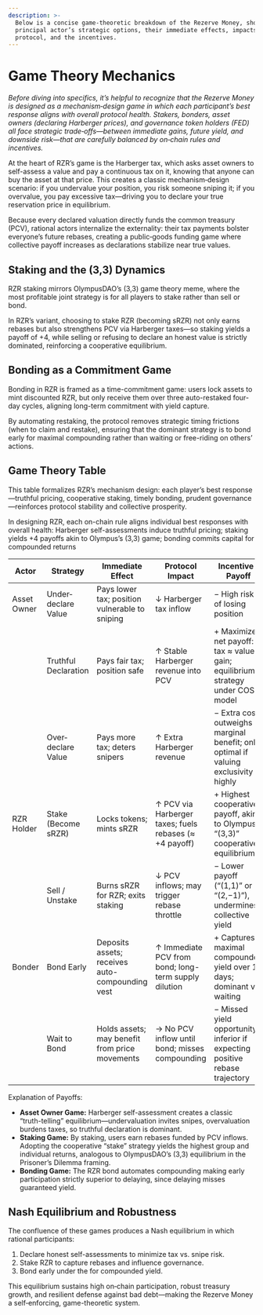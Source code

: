 ```yaml
---
description: >-
  Below is a concise game‐theoretic breakdown of the Rezerve Money, showing each
  principal actor’s strategic options, their immediate effects, impacts on the
  protocol, and the incentives.
---
```


# Game Theory Mechanics

_Before diving into specifics, it’s helpful to recognize that the Rezerve Money is designed as a mechanism‐design game in which each participant’s best response aligns with overall protocol health. Stakers, bonders, asset owners (declaring Harberger prices), and governance token holders (FED) all face strategic trade‐offs—between immediate gains, future yield, and downside risk—that are carefully balanced by on‐chain rules and incentives._

At the heart of RZR’s game is the Harberger tax, which asks asset owners to self-assess a value and pay a continuous tax on it, knowing that anyone can buy the asset at that price. This creates a classic mechanism‐design scenario: if you undervalue your position, you risk someone sniping it; if you overvalue, you pay excessive tax—driving you to declare your true reservation price in equilibrium.

Because every declared valuation directly funds the common treasury (PCV), rational actors internalize the externality: their tax payments bolster everyone’s future rebases, creating a public‐goods funding game where collective payoff increases as declarations stabilize near true values.

## Staking and the (3,3) Dynamics

RZR staking mirrors OlympusDAO’s (3,3) game theory meme, where the most profitable joint strategy is for all players to stake rather than sell or bond.

In RZR’s variant, choosing to stake RZR (becoming sRZR) not only earns rebases but also strengthens PCV via Harberger taxes—so staking yields a payoff of +4, while selling or refusing to declare an honest value is strictly dominated, reinforcing a cooperative equilibrium.

## Bonding as a Commitment Game

Bonding in RZR is framed as a time-commitment game: users lock assets to mint discounted RZR, but only receive them over three auto-restaked four-day cycles, aligning long-term commitment with yield capture.

By automating restaking, the protocol removes strategic timing frictions (when to claim and restake), ensuring that the dominant strategy is to bond early for maximal compounding rather than waiting or free-riding on others’ actions.

## Game Theory Table

This table formalizes RZR’s mechanism design: each player’s best response—truthful pricing, cooperative staking, timely bonding, prudent governance—reinforces protocol stability and collective prosperity.

In designing RZR, each on-chain rule aligns individual best responses with overall health: Harberger self-assessments induce truthful pricing; staking yields +4 payoffs akin to Olympus’s (3,3) game; bonding commits capital for compounded returns

<table data-full-width="true"><thead><tr><th width="131.15625">Actor</th><th>Strategy</th><th>Immediate Effect</th><th>Protocol Impact</th><th>Incentive / Payoff</th></tr></thead><tbody><tr><td>Asset Owner</td><td>Under‐declare Value</td><td>Pays lower tax; position vulnerable to sniping</td><td>↓ Harberger tax inflow</td><td>− High risk of losing position</td></tr><tr><td></td><td>Truthful Declaration</td><td>Pays fair tax; position safe</td><td>↑ Stable Harberger revenue into PCV</td><td>+ Maximizes net payoff: tax ≈ value gain; equilibrium strategy under COST model</td></tr><tr><td></td><td>Over‐declare Value</td><td>Pays more tax; deters snipers</td><td>↑ Extra Harberger revenue</td><td>− Extra cost outweighs marginal benefit; only optimal if valuing exclusivity highly</td></tr><tr><td>RZR Holder</td><td>Stake (Become sRZR)</td><td>Locks tokens; mints sRZR</td><td>↑ PCV via Harberger taxes; fuels rebases (≈ +4 payoff)</td><td>+ Highest cooperative payoff, akin to Olympus’s “(3,3)” cooperative equilibrium</td></tr><tr><td></td><td>Sell / Unstake</td><td>Burns sRZR for RZR; exits staking</td><td>↓ PCV inflows; may trigger rebase throttle</td><td>− Lower payoff (“(1,1)” or “(2,−1)”), undermines collective yield</td></tr><tr><td>Bonder</td><td>Bond Early</td><td>Deposits assets; receives auto-compounding vest</td><td>↑ Immediate PCV from bond; long-term supply dilution</td><td>+ Captures maximal compounded yield over 12 days; dominant vs. waiting</td></tr><tr><td></td><td>Wait to Bond</td><td>Holds assets; may benefit from price movements</td><td>→ No PCV inflow until bond; misses compounding</td><td>− Missed yield opportunity; inferior if expecting positive rebase trajectory</td></tr></tbody></table>

Explanation of Payoffs:

* **Asset Owner Game:** Harberger self-assessment creates a classic “truth-telling” equilibrium—undervaluation invites snipes, overvaluation burdens taxes, so truthful declaration is dominant.
* **Staking Game:** By staking, users earn rebases funded by PCV inflows. Adopting the cooperative “stake” strategy yields the highest group and individual returns, analogous to OlympusDAO’s (3,3) equilibrium in the Prisoner’s Dilemma framing.
* **Bonding Game:** The RZR bond automates compounding making early participation strictly superior to delaying, since delaying misses guaranteed yield.

## Nash Equilibrium and Robustness

The confluence of these games produces a Nash equilibrium in which rational participants:

1. Declare honest self-assessments to minimize tax vs. snipe risk.
2. Stake RZR to capture rebases and influence governance.
3. Bond early under the for compounded yield.

This equilibrium sustains high on‐chain participation, robust treasury growth, and resilient defense against bad debt—making the Rezerve Money a self‐enforcing, game-theoretic system.
